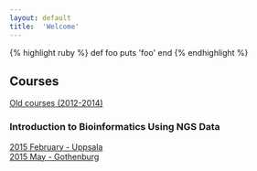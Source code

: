 ```yaml
---
layout: default
title:  'Welcome'
---
```


{% highlight ruby %}
def foo
  puts 'foo'
end
{% endhighlight %} 

## Courses

[Old courses (2012-2014)](http://uppnex.se/courses)

### Introduction to Bioinformatics Using NGS Data

[2015 February - Uppsala](introngs1502/)  
[2015 May - Gothenburg](introngs1505/)  




